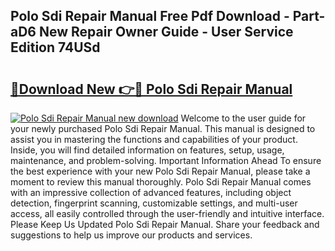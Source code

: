 ## Polo Sdi Repair Manual Free Pdf Download - Part-aD6 New Repair Owner Guide - User Service Edition 74USd

# <h2><a href="http://bc74913.oget.top/?id=Polo+Sdi+Repair+Manual">🔗Download New 👉🔴 Polo Sdi Repair Manual</a></h2>

[![Polo Sdi Repair Manual new download](https://i.imgur.com/5g1atiW.png)](http://bc74913.oget.top/?id=Polo+Sdi+Repair+Manual)
Welcome to the user guide for your newly purchased Polo Sdi Repair Manual. This manual is designed to assist you in mastering the functions and capabilities of your product. Inside, you will find detailed information on features, setup, usage, maintenance, and problem-solving. Important Information Ahead To ensure the best experience with your new Polo Sdi Repair Manual, please take a moment to review this manual thoroughly. Polo Sdi Repair Manual comes with an impressive collection of advanced features, including object detection, fingerprint scanning, customizable settings, and multi-user access, all easily controlled through the user-friendly and intuitive interface. Please Keep Us Updated Polo Sdi Repair Manual. Share your feedback and suggestions to help us improve our products and services.
